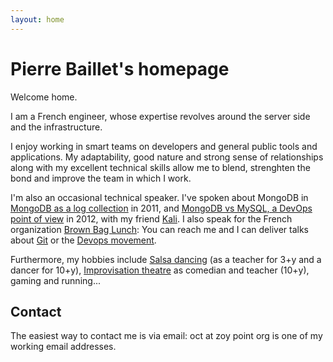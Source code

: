 ```yaml
---
layout: home
---
```


# Pierre Baillet's homepage

Welcome home.

I am a French engineer, whose expertise revolves around the server side and the infrastructure.

I enjoy working in smart teams on developers and general public tools and applications. My adaptability, good nature and strong sense of relationships along with my excellent technical skills allow me to blend, strenghten the bond and improve the team in which I work.

I'm also an occasional technical speaker. I've spoken about MongoDB in [MongoDB as a log collection](http://fr.slideshare.net/octplane/mongofr-mongodb-as-a-log-collector) in 2011, and [MongoDB vs MySQL, a DevOps point of view](http://fr.slideshare.net/octplane/mongodb-vs-mysql-a-devops-point-of-view) in 2012, with my friend [Kali](http://www.poumeyrol.fr/). I also speak for the French organization [Brown Bag Lunch](http://www.brownbaglunch.fr/): You can reach me and I can deliver talks about [Git](/presentations/git/) or the [Devops movement](/presentations/devops/).

Furthermore, my hobbies include [Salsa dancing](http://www.callesol.net) (as a teacher for 3+y and a dancer for 10+y), [Improvisation theatre](https://www.facebook.com/cavistes.fromagers) as comedian and teacher (10+y), gaming and running...

## Contact

The easiest way to contact me is via email: oct at zoy point org is one of my working email
addresses.
